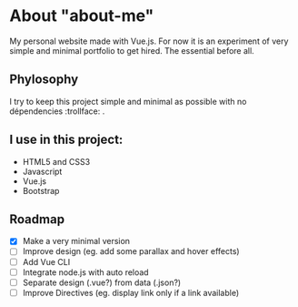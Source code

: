 # About "about-me"

My personal website made with Vue.js. For now it is an experiment of very simple and minimal portfolio to get hired. The essential before all.

## Phylosophy

I try to keep this project simple and minimal as possible with no dépendencies :trollface: .

## I use in this project:

- HTML5 and CSS3
- Javascript
- Vue.js
- Bootstrap

## Roadmap

- [x] Make a very minimal version
- [ ] Improve design (eg. add some parallax and hover effects)
- [ ] Add Vue CLI
- [ ] Integrate node.js with auto reload
- [ ] Separate design (.vue?) from data (.json?)
- [ ] Improve Directives (eg. display link only if a link available)
